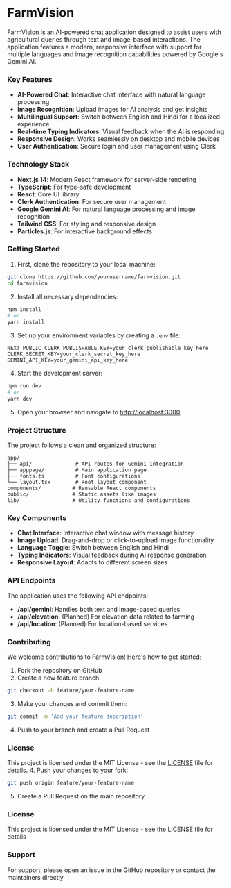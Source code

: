 # FarmVision

FarmVision is an AI-powered chat application designed to assist users with agricultural queries through text and image-based interactions. The application features a modern, responsive interface with support for multiple languages and image recognition capabilities powered by Google's Gemini AI.

### Key Features

- **AI-Powered Chat**: Interactive chat interface with natural language processing
- **Image Recognition**: Upload images for AI analysis and get insights
- **Multilingual Support**: Switch between English and Hindi for a localized experience
- **Real-time Typing Indicators**: Visual feedback when the AI is responding
- **Responsive Design**: Works seamlessly on desktop and mobile devices
- **User Authentication**: Secure login and user management using Clerk

### Technology Stack

- **Next.js 14**: Modern React framework for server-side rendering
- **TypeScript**: For type-safe development
- **React**: Core UI library
- **Clerk Authentication**: For secure user management
- **Google Gemini AI**: For natural language processing and image recognition
- **Tailwind CSS**: For styling and responsive design
- **Particles.js**: For interactive background effects

### Getting Started

1. First, clone the repository to your local machine:
```bash
git clone https://github.com/yourusername/farmvision.git
cd farmvision
```

2. Install all necessary dependencies:
```bash
npm install
# or
yarn install
```

3. Set up your environment variables by creating a `.env` file:
```
NEXT_PUBLIC_CLERK_PUBLISHABLE_KEY=your_clerk_publishable_key_here
CLERK_SECRET_KEY=your_clerk_secret_key_here
GEMINI_API_KEY=your_gemini_api_key_here
```

4. Start the development server:
```bash
npm run dev
# or
yarn dev
```

5. Open your browser and navigate to [http://localhost:3000](http://localhost:3000)

### Project Structure

The project follows a clean and organized structure:

```
app/
├── api/              # API routes for Gemini integration
├── apppage/          # Main application page
├── fonts.ts          # Font configurations
└── layout.tsx        # Root layout component
components/          # Reusable React components
public/              # Static assets like images
lib/                 # Utility functions and configurations
```

### Key Components

- **Chat Interface**: Interactive chat window with message history
- **Image Upload**: Drag-and-drop or click-to-upload image functionality
- **Language Toggle**: Switch between English and Hindi
- **Typing Indicators**: Visual feedback during AI response generation
- **Responsive Layout**: Adapts to different screen sizes

### API Endpoints

The application uses the following API endpoints:

- **/api/gemini**: Handles both text and image-based queries
- **/api/elevation**: (Planned) For elevation data related to farming
- **/api/location**: (Planned) For location-based services

### Contributing

We welcome contributions to FarmVision! Here's how to get started:

1. Fork the repository on GitHub
2. Create a new feature branch:
```bash
git checkout -b feature/your-feature-name
```
3. Make your changes and commit them:
```bash
git commit -m 'Add your feature description'
```
4. Push to your branch and create a Pull Request

### License

This project is licensed under the MIT License - see the [LICENSE](LICENSE) file for details.
4. Push your changes to your fork:
```bash
git push origin feature/your-feature-name
```
5. Create a Pull Request on the main repository

### License

This project is licensed under the MIT License - see the LICENSE file for details

### Support

For support, please open an issue in the GitHub repository or contact the maintainers directly
